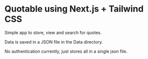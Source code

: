# Quotable using Next.js + Tailwind CSS

Simple app to store, view and search for quotes.

Data is saved in a JSON file in the Data directory.

No authentication currently, just stores all in a single json file.
